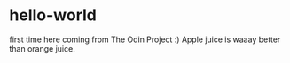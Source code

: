 # hello-world
first time here coming from The Odin Project :)
Apple juice is waaay better than orange juice.
